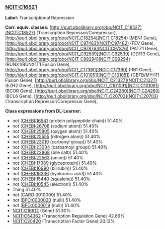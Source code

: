 
### [NCIT:C16521](http://purl.obolibrary.org/obo/NCIT_C16521)
**Label:** Transcriptional Repression

**Corr. equiv. classes:** [http://purl.obolibrary.org/obo/NCIT_C18527](NCIT:C18527) (Transcription Repressor/Corepressor), [http://purl.obolibrary.org/obo/NCIT_C18254](NCIT:C18254) (MEN1 Gene), [http://purl.obolibrary.org/obo/NCIT_C97482](NCIT:C97482) (FEV Gene), [http://purl.obolibrary.org/obo/NCIT_C97876](NCIT:C97876) (PATZ1 Gene), [http://purl.obolibrary.org/obo/NCIT_C92539](NCIT:C92539) (DDIT3 Gene), [http://purl.obolibrary.org/obo/NCIT_C99294](NCIT:C99294) (RUNX1/RUNX1T1 Fusion Gene), [http://purl.obolibrary.org/obo/NCIT_C17360](NCIT:C17360) (RB1 Gene), [http://purl.obolibrary.org/obo/NCIT_C101051](NCIT:C101051) (CBFB/MYH11 Fusion Gene), [http://purl.obolibrary.org/obo/NCIT_C21327](NCIT:C21327) (EZH2 Gene), [http://purl.obolibrary.org/obo/NCIT_C101091](NCIT:C101091) (BCOR Gene), [http://purl.obolibrary.org/obo/NCIT_C24260](NCIT:C24260) (BCL6 Gene), [http://purl.obolibrary.org/obo/NCIT_C20703](NCIT:C20703) (Transcription Repressor/Corepressor Gene), 

**Class expressions from DL-Learner:**

- not ([CHEBI:16541](http://purl.obolibrary.org/obo/CHEBI_16541) (protein polypeptide chain)) 51.40%
- not ([CHEBI:26708](http://purl.obolibrary.org/obo/CHEBI_26708) (sodium atom)) 51.40%
- not ([CHEBI:25805](http://purl.obolibrary.org/obo/CHEBI_25805) (oxygen atom)) 51.40%
- not ([CHEBI:25555](http://purl.obolibrary.org/obo/CHEBI_25555) (nitrogen atom)) 51.40%
- not ([CHEBI:23019](http://purl.obolibrary.org/obo/CHEBI_23019) (carbonyl group)) 51.40%
- not ([CHEBI:23004](http://purl.obolibrary.org/obo/CHEBI_23004) (carbamoyl group)) 51.40%
- not ([CHEBI:22868](http://purl.obolibrary.org/obo/CHEBI_22868) (bile salt)) 51.40%
- not ([CHEBI:22563](http://purl.obolibrary.org/obo/CHEBI_22563) (anion)) 51.40%
- not ([CHEBI:17089](http://purl.obolibrary.org/obo/CHEBI_17089) (glycoprotein)) 51.40%
- not ([CHEBI:16990](http://purl.obolibrary.org/obo/CHEBI_16990) (bilirubin)) 51.40%
- not ([CHEBI:16336](http://purl.obolibrary.org/obo/CHEBI_16336) (hyaluronic acid)) 51.40%
- not ([CHEBI:15440](http://purl.obolibrary.org/obo/CHEBI_15440) (squalene)) 51.40%
- not ([CHEBI:10545](http://purl.obolibrary.org/obo/CHEBI_10545) (electron)) 51.40%
- Thing 51.40%
- not (CARO:0010000) 51.40%
- not ([BFO:0000020](http://purl.obolibrary.org/obo/BFO_0000020) (null)) 51.40%
- not ([BFO:0000019](http://purl.obolibrary.org/obo/BFO_0000019) (null)) 51.40%
- [NCIT:C16612](http://purl.obolibrary.org/obo/NCIT_C16612) (Gene) 51.30%
- [NCIT:C54362](http://purl.obolibrary.org/obo/NCIT_C54362) (Transcription Regulation Gene) 42.66%
- [NCIT:C20420](http://purl.obolibrary.org/obo/NCIT_C20420) (Transcription Factor Gene) 20.12%


